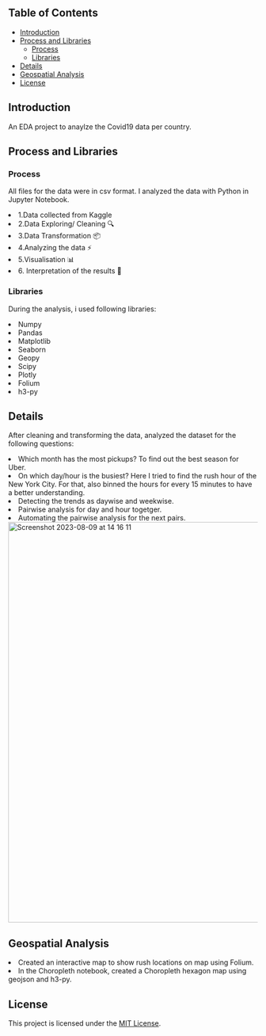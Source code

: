 ## Table of Contents
- [Introduction](#introduction)
- [Process and Libraries](#Process-and-libraries)
  - [Process](#Process)
  - [Libraries](#Libraries)
- [Details](#details)
- [Geospatial Analysis](#geospatial-analysis)
- [License](#license)

## Introduction
An EDA project to anaylze the Covid19 data per country.

## Process and Libraries
### Process
All files for the data were in csv format. I analyzed the data with Python in Jupyter Notebook.
 <li> 1.Data collected from Kaggle
 <li>2.Data Exploring/ Cleaning 🔍
 <li>3.Data Transformation 📦
 <li>4.Analyzing the data ⚡️
 <li>5.Visualisation 📊
 <li>6. Interpretation of the results 🧠

### Libraries
During the analysis, i used following libraries:

<li>Numpy
<li>Pandas
<li>Matplotlib
<li>Seaborn
<li>Geopy
<li>Scipy
<li>Plotly
<li>Folium
<li>h3-py

## Details

After cleaning and transforming the data, analyzed the dataset for the following questions:
<li> Which month has the most pickups? To find out the best season for Uber.
<li> On which day/hour is the busiest? Here I tried to find the rush hour of the New York City. For that, also binned the hours for every 15 minutes to have a better understanding.
<li>Detecting the trends as daywise and weekwise.
<li> Pairwise analysis for day and hour togetger.
<li> Automating the pairwise analysis for the next pairs.

<img width="809" alt="Screenshot 2023-08-09 at 14 16 11" src="https://github.com/lilalayla/Data_Analysis_Projects/assets/126274626/cee22f2c-0b2c-4262-aa3d-74d618a42526">


  
## Geospatial Analysis

<li>Created an interactive map to show rush locations on map using Folium.
<li> In the Choropleth notebook, created a Choropleth hexagon map using geojson and h3-py.

## License
This project is licensed under the [MIT License](LICENSE).

